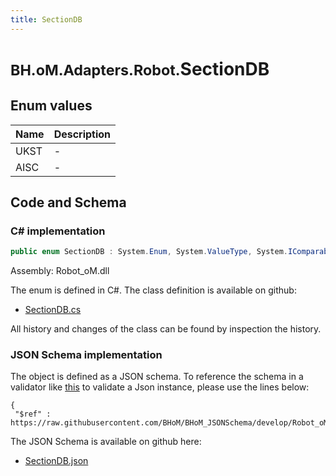 ```yaml
---
title: SectionDB
---
```


# <small>BH.oM.Adapters.Robot.</small>**SectionDB**



## Enum values

| Name            | Description                                                    |
|-----------------|----------------------------------------------------------------|
| UKST |  -  |
| AISC |  -  |


## Code and Schema

### C# implementation

``` C# title="C#"
public enum SectionDB : System.Enum, System.ValueType, System.IComparable, System.ISpanFormattable, System.IFormattable, System.IConvertible
```

Assembly: Robot_oM.dll

The enum is defined in C#. The class definition is available on github:

- [SectionDB.cs](https://github.com/BHoM/Robot_Toolkit/blob/develop/Robot_oM/Enums\SectionDB.cs)

All history and changes of the class can be found by inspection the history.
### JSON Schema implementation

The object is defined as a JSON schema. To reference the schema in a validator like [this](https://www.jsonschemavalidator.net/) to validate a Json instance, please use the lines below:

``` { .json .copy .select } title="JSON Schema"
{
 "$ref" : https://raw.githubusercontent.com/BHoM/BHoM_JSONSchema/develop/Robot_oM/SectionDB.json}
```

The JSON Schema is available on github here:

- [SectionDB.json](https://github.com/BHoM/BHoM_JSONSchema/blob/develop/Robot_oM/SectionDB.json)
